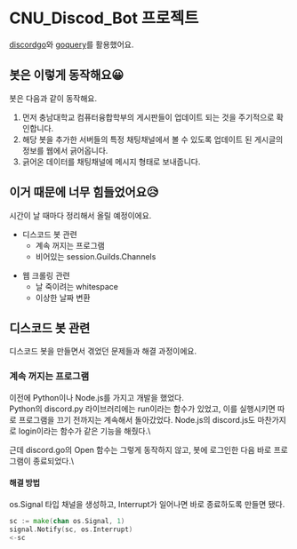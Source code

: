 # CNU_Discod_Bot 프로젝트

[discordgo](https://github.com/bwmarrin/discordgo)와 [goquery](https://github.com/PuerkitoBio/goquery)를 활용했어요.

## 봇은 이렇게 동작해요😀

봇은 다음과 같이 동작해요.

1. 먼저 충남대학교 컴퓨터융합학부의 게시판들이 업데이트 되는 것을 주기적으로 확인합니다.
2. 해당 봇을 추가한 서버들의 특정 채팅채널에서 볼 수 있도록 업데이트 된 게시글의 정보를 웹에서 긁어옵니다.
3. 긁어온 데이터를 채팅채널에 메시지 형태로 보내줍니다.

## 이거 때문에 너무 힘들었어요😥

시간이 날 때마다 정리해서 올릴 예정이에요.

- 디스코드 봇 관련
  - 계속 꺼지는 프로그램
  - 비어있는 session.Guilds.Channels

* 웹 크롤링 관련
  - 날 죽이려는 whitespace
  - 이상한 날짜 변환

## 디스코드 봇 관련

디스코드 봇을 만들면서 겪었던 문제들과 해결 과정이에요.

### 계속 꺼지는 프로그램

이전에 Python이나 Node.js를 가지고 개발을 했었다.\
Python의 discord.py 라이브러리에는 run이라는 함수가 있었고, 이를 실행시키면 따로 프로그램을 끄기 전까지는 계속해서 돌아갔었다. Node.js의 discord.js도 마찬가지로 login이라는 함수가 같은 기능을 해줬다.\

근데 discord.go의 Open 함수는 그렇게 동작하지 않고, 봇에 로그인한 다음 바로 프로그램이 종료되었다.\

#### 해결 방법

os.Signal 타입 채널을 생성하고, Interrupt가 일어나면 바로 종료하도록 만들면 됐다.

```go
sc := make(chan os.Signal, 1)
signal.Notify(sc, os.Interrupt)
<-sc
```
